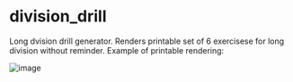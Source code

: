 # division_drill
Long dvision drill generator.
Renders printable set of 6 exercisese for long division without reminder. 
Example of printable rendering:

![image](https://github.com/dennisinfobox/division_drill/assets/70371430/0a7b984f-cea3-4ea6-8213-71c8c0a5648e)

